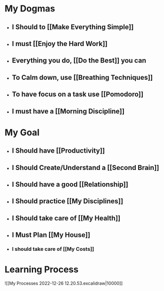 
# My Dogmas
- ## I Should to [[Make Everything Simple]]
- ## I must [[Enjoy the Hard Work]]
- ## Everything you do, [[Do the Best]] you can
- ## To Calm down, use [[Breathing Techniques]]
- ## To have focus on a task use [[Pomodoro]]
- ## I must have a [[Morning Discipline]]


# My Goal

- ## I Should have [[Productivity]]
- ## I Should Create/Understand a [[Second Brain]]
- ## I Should have a good [[Relationship]]
- ## I Should practice [[My Disciplines]]
- ## I Should take care of [[My Health]]
- ## I Must Plan [[My House]]
- ### I should take care of [[My Costs]]
# Learning Process

![[My Processes 2022-12-26 12.20.53.excalidraw|10000]]